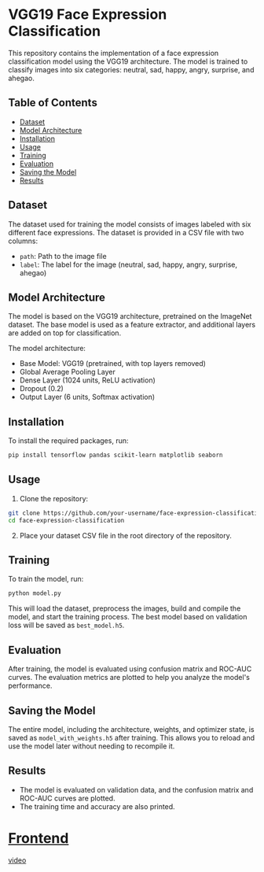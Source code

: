 # VGG19 Face Expression Classification

This repository contains the implementation of a face expression classification model using the VGG19 architecture. The model is trained to classify images into six categories: neutral, sad, happy, angry, surprise, and ahegao.

## Table of Contents

- [Dataset](#dataset)
- [Model Architecture](#model-architecture)
- [Installation](#installation)
- [Usage](#usage)
- [Training](#training)
- [Evaluation](#evaluation)
- [Saving the Model](#saving-the-model)
- [Results](#results)

## Dataset

The dataset used for training the model consists of images labeled with six different face expressions. The dataset is provided in a CSV file with two columns:
- `path`: Path to the image file
- `label`: The label for the image (neutral, sad, happy, angry, surprise, ahegao)

## Model Architecture

The model is based on the VGG19 architecture, pretrained on the ImageNet dataset. The base model is used as a feature extractor, and additional layers are added on top for classification.

The model architecture:
- Base Model: VGG19 (pretrained, with top layers removed)
- Global Average Pooling Layer
- Dense Layer (1024 units, ReLU activation)
- Dropout (0.2)
- Output Layer (6 units, Softmax activation)

## Installation

To install the required packages, run:

```bash
pip install tensorflow pandas scikit-learn matplotlib seaborn
```

## Usage

1. Clone the repository:

```bash
git clone https://github.com/your-username/face-expression-classification.git
cd face-expression-classification
```

2. Place your dataset CSV file in the root directory of the repository.

## Training

To train the model, run:

```bash
python model.py
```

This will load the dataset, preprocess the images, build and compile the model, and start the training process. The best model based on validation loss will be saved as `best_model.h5`.

## Evaluation

After training, the model is evaluated using confusion matrix and ROC-AUC curves. The evaluation metrics are plotted to help you analyze the model's performance.

## Saving the Model

The entire model, including the architecture, weights, and optimizer state, is saved as `model_with_weights.h5` after training. This allows you to reload and use the model later without needing to recompile it.

## Results

- The model is evaluated on validation data, and the confusion matrix and ROC-AUC curves are plotted.
- The training time and accuracy are also printed.

# [Frontend](https://faceexpression-classifier-hkquamyltpzbqmfuhkdjkt.streamlit.app/)


[video](https://github.com/user-attachments/assets/45bcfd28-61e7-41c8-a7f7-12f6e7b42ffc)


